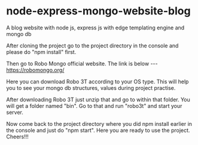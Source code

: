 # node-express-mongo-website-blog
A blog website with node js, express js with edge templating engine and mongo db

After cloning the project go to the project directory in the console and please do "npm install" first.

Then go to Robo Mongo official website. The link is below ---
https://robomongo.org/

Here you can download Robo 3T according to your OS type.
This will help you to see your mongo db structures, values during project practise.

After downloading Robo 3T just unzip that and go to within that folder. You will get a folder named "bin".
Go to that and run "robo3t" and start your server.

Now come back to the project directory where you did npm install earlier in the console and just do "npm start".
Here you are ready to use the project.
Cheers!!!
